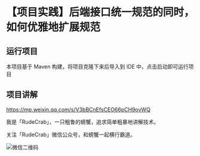 # 【项目实践】后端接口统一规范的同时，如何优雅地扩展规范

## 运行项目

本项目基于 Maven 构建，将项目克隆下来后导入到 IDE 中，点击启动即可运行项目

## 项目讲解

https://mp.weixin.qq.com/s/V3bBCnEfsCEO66pCH9ovWQ

我是「RudeCrab」，一只粗鲁的螃蟹，追求简单粗暴地讲解技术。

关注「RudeCrab」微信公众号，和螃蟹一起横行霸道。



![微信二维码](http://ww1.sinaimg.cn/large/dcdff92dgy1glnmky7fb7j20p00dwdig.jpg)